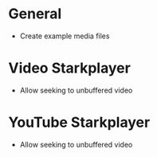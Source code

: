 General
=======

* Create example media files

Video Starkplayer
=================

* Allow seeking to unbuffered video

YouTube Starkplayer
===================

* Allow seeking to unbuffered video